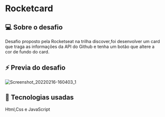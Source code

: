 # Rocketcard

## 💻 Sobre o desafio 

Desafio proposto pela Rocketseat na trilha 
discover,foi desenvolver um card que traga as
informações da API do Github e tenha um botão 
que altere a cor de fundo do card.

## ⚡ Previa do desafio 
![Screenshot_20220216-160403_1](https://user-images.githubusercontent.com/75839810/154344792-cfdd1330-ab24-4839-9805-6b8ffbe2422c.jpg)

## 🚀 Tecnologias usadas
Html,Css e JavaScript
